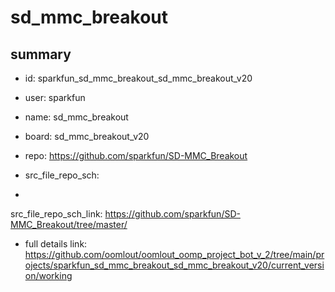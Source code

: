 # sd_mmc_breakout
 
## summary 
* id: sparkfun_sd_mmc_breakout_sd_mmc_breakout_v20
* user: sparkfun
* name: sd_mmc_breakout
* board: sd_mmc_breakout_v20
* repo: https://github.com/sparkfun/SD-MMC_Breakout



* src_file_repo_sch: 
*
 src_file_repo_sch_link: https://github.com/sparkfun/SD-MMC_Breakout/tree/master/
* full details link: https://github.com/oomlout/oomlout_oomp_project_bot_v_2/tree/main/projects/sparkfun_sd_mmc_breakout_sd_mmc_breakout_v20/current_version/working  






